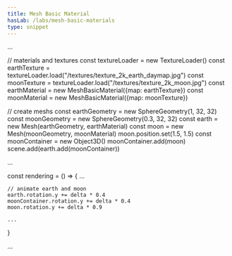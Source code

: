 ```yaml
---
title: Mesh Basic Material
hasLab: /labs/mesh-basic-materials
type: snippet
---
```

...

// materials and textures
const textureLoader = new TextureLoader()
const earthTexture = textureLoader.load("/textures/texture_2k_earth_daymap.jpg")
const moonTexture = textureLoader.load("/textures/texture_2k_moon.jpg")
const earthMaterial = new MeshBasicMaterial({map: earthTexture})
const moonMaterial = new MeshBasicMaterial({map: moonTexture})

// create meshs
const earthGeometry = new SphereGeometry(1, 32, 32)
const moonGeometry = new SphereGeometry(0.3, 32, 32)
const earth = new Mesh(earthGeometry, earthMaterial)
const moon = new Mesh(moonGeometry, moonMaterial)
moon.position.set(1.5, 1.5)
const moonContainer = new Object3D()
moonContainer.add(moon)
scene.add(earth.add(moonContainer))

...

const rendering = () => {
    ...

    // animate earth and moon
    earth.rotation.y += delta * 0.4
    moonContainer.rotation.y += delta * 0.4
    moon.rotation.y += delta * 0.9

    ...
}

...